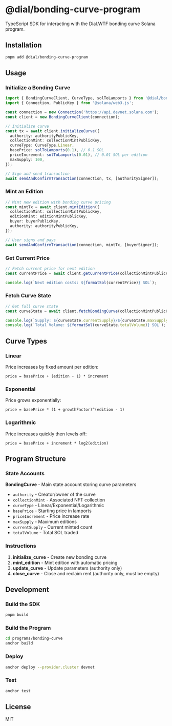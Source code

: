 # @dial/bonding-curve-program

TypeScript SDK for interacting with the Dial.WTF bonding curve Solana program.

## Installation

```bash
pnpm add @dial/bonding-curve-program
```

## Usage

### Initialize a Bonding Curve

```typescript
import { BondingCurveClient, CurveType, solToLamports } from '@dial/bonding-curve-program';
import { Connection, PublicKey } from '@solana/web3.js';

const connection = new Connection('https://api.devnet.solana.com');
const client = new BondingCurveClient(connection);

// Initialize curve
const tx = await client.initializeCurve({
  authority: authorityPublicKey,
  collectionMint: collectionMintPublicKey,
  curveType: CurveType.Linear,
  basePrice: solToLamports(0.1), // 0.1 SOL
  priceIncrement: solToLamports(0.01), // 0.01 SOL per edition
  maxSupply: 100,
});

// Sign and send transaction
await sendAndConfirmTransaction(connection, tx, [authoritySigner]);
```

### Mint an Edition

```typescript
// Mint new edition with bonding curve pricing
const mintTx = await client.mintEdition({
  collectionMint: collectionMintPublicKey,
  editionMint: editionMintPublicKey,
  buyer: buyerPublicKey,
  authority: authorityPublicKey,
});

// User signs and pays
await sendAndConfirmTransaction(connection, mintTx, [buyerSigner]);
```

### Get Current Price

```typescript
// Fetch current price for next edition
const currentPrice = await client.getCurrentPrice(collectionMintPublicKey);

console.log(`Next edition costs: ${formatSol(currentPrice)} SOL`);
```

### Fetch Curve State

```typescript
// Get full curve state
const curveState = await client.fetchBondingCurve(collectionMintPublicKey);

console.log(`Supply: ${curveState.currentSupply}/${curveState.maxSupply}`);
console.log(`Total Volume: ${formatSol(curveState.totalVolume)} SOL`);
```

## Curve Types

### Linear
Price increases by fixed amount per edition:
```
price = basePrice + (edition - 1) * increment
```

### Exponential
Price grows exponentially:
```
price = basePrice * (1 + growthFactor)^(edition - 1)
```

### Logarithmic
Price increases quickly then levels off:
```
price = basePrice + increment * log2(edition)
```

## Program Structure

### State Accounts

**BondingCurve** - Main state account storing curve parameters
- `authority` - Creator/owner of the curve
- `collectionMint` - Associated NFT collection
- `curveType` - Linear/Exponential/Logarithmic
- `basePrice` - Starting price in lamports
- `priceIncrement` - Price increase rate
- `maxSupply` - Maximum editions
- `currentSupply` - Current minted count
- `totalVolume` - Total SOL traded

### Instructions

1. **initialize_curve** - Create new bonding curve
2. **mint_edition** - Mint edition with automatic pricing
3. **update_curve** - Update parameters (authority only)
4. **close_curve** - Close and reclaim rent (authority only, must be empty)

## Development

### Build the SDK

```bash
pnpm build
```

### Build the Program

```bash
cd programs/bonding-curve
anchor build
```

### Deploy

```bash
anchor deploy --provider.cluster devnet
```

### Test

```bash
anchor test
```

## License

MIT

